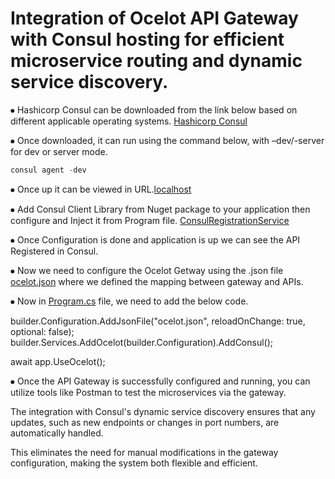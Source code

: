 # Integration of Ocelot API Gateway with Consul hosting for efficient microservice routing and dynamic service discovery.

⦁ Hashicorp Consul can be downloaded from the link below based on different applicable operating systems.
  [Hashicorp Consul](https://developer.hashicorp.com/consul/install)
  
⦁ Once downloaded, it can run using the command below, with –dev/-server for dev or server mode.
  ```powershell 
  consul agent -dev
  ```

⦁ Once up it can be viewed in URL.[localhost](https://localhost:8500/ui/dc1/services)

⦁ Add Consul Client Library from Nuget package to your application then configure and Inject it from Program file.
  [ConsulRegistrationService](https://github.com/Yuvaraj-Patil/ApiGetway/blob/main/ProductApi/ProductAPI/ProductAPI/ConsulRegistrationService.cs)
  
⦁ Once Configuration is done and application is up we can see the API Registered in Consul.

⦁ Now we need to configure the Ocelot Getway using the .json file [ocelot.json](https://github.com/Yuvaraj-Patil/ApiGetway/blob/main/ApiGateway/APIGateway/APIGateway/ocelot.json) where we defined the mapping between gateway and APIs.

⦁ Now in [Program.cs](https://github.com/Yuvaraj-Patil/ApiGetway/blob/main/ApiGateway/APIGateway/APIGateway/Program.cs) file, we need to add the below code.

  builder.Configuration.AddJsonFile("ocelot.json", reloadOnChange: true, optional: false);
  builder.Services.AddOcelot(builder.Configuration).AddConsul();
  
  await app.UseOcelot();

⦁ Once the API Gateway is successfully configured and running, you can utilize tools like Postman to test the microservices via the gateway.

  The integration with Consul's dynamic service discovery ensures that any updates, such as new endpoints or changes in port numbers, are automatically handled.
  
  This eliminates the need for manual modifications in the gateway configuration, making the system both flexible and efficient.
  

   


